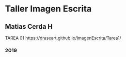 # Taller Imagen Escrita
## Matias Cerda H


TAREA 01
https://draseart.github.io/ImagenEscrita/Tarea1/

### 2019
